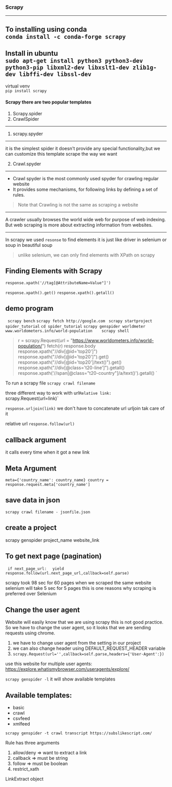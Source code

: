 
### Scrapy ###

---
To installing using conda <br>
`conda install -c conda-forge scrapy`
---
Install in ubuntu <br>
`sudo apt-get install python3 python3-dev python3-pip libxml2-dev libxslt1-dev zlib1g-dev libffi-dev libssl-dev`
---
virtual venv<br>
`pip install scrapy`

#### Scrapy there are two popular templates
1. Scrapy.spider
2. CrawlSpider
---
1. scrapy.spyder
---------------
it is the simplest spider 
it doesn't provide any special functionality,but we can customize this template scrape the way we want 

2. Crawl.spyder
---------------
- Crawl spyder is the most commonly used spyder for crawling regular website 
- It provides some mechanisms, for following links by defining a set of rules.
> Note that Crawling is not the same as scraping a website

___
A crawler usually browses the world wide web for purpose of web indexing.
But web scraping is more about extracting information from websites.
____
In scrapy we used `resonse` to find elements
it is just like driver in selenium or soup in beautiful soup
> unlike selenium, we can only find elements with XPath on scrapy

Finding Elements with Scrapy
---
`response.xpath('//tag[@AttributeName=Value"]')`

`response.xpath().get()`
`response.xpath().getall()`

demo program
---

` scrapy bench`
`scrapy fetch http://google.com `
`scrapy startproject spider_tutorial`
`cd spider_tutorial`
`scrapy genspider worldmeter www.worldometers.info/world-population   
scrapy shell`
> r = scrapy.Request(url = "https://www.worldometers.info/world-population/") 
> fetch(r) 
> response.body
> response.xpath("//div[@id='top20']")                                        
> response.xpath("//div[@id='top20']").get()
> response.xpath("//div[@id='top20']/text()").get() 
> response.xpath("//div[@class='t20-line']").getall()        
> response.xpath('//span[@class="t20-country"]/a/text()').getall()
`

To run a scrapy file
`scrapy crawl filename`

three different way to work with url`
Relative link: 
 `scrapy.Request(url=link)`

`response.urljoin(link)`
we don't have to concatenate url urljoin tak care of it

relative url
`response.follow(url)`

callback argument 
---
it calls every time when it got a new link

Meta Argument
---
`meta={'country_name': country_name}
country = response.request.meta['country_name']`


save data in json
---
`scrapy crawl filename - jsonfile.json`

create a project 
---
scrapy genspider project_name website_link 

To get next page (pagination)
---
` if next_page_url:`
`  yield response.follow(url.next_page_url,callback=self.parse)`

scrapy took 98 sec for 60 pages when  we scraped the same website selenium will take 5 sec for 5 pages
this is one reasons why scraping is preferred over Selenium

Change the user agent
---
Website will easily know that we are using scrapy this is not good practice.
So we have to change the user agent, so it looks that we are sending requests using chrome.

1. we have to change user agent from the setting in our project
2. we can also change header using DEFAULT_REQUEST_HEADER variable
3. `scrapy.Request(url='',callback=self.parse,headers={'User-Agent':})`

use this website for multiple user agents:
https://explore.whatismybrowser.com/useragents/explore/


`scrapy genspider -l`
it will show available templates

Available templates:
---
- basic
- crawl
- csvfeed
- xmlfeed

`scrapy genspider -t crawl transcript https://subslikescript.com/`

Rule has three arguments
1. allow/deny => want to extract a link
2. callback => must be string
3. follow => must be boolean
4. restrict_xath

LinkExtract object 

